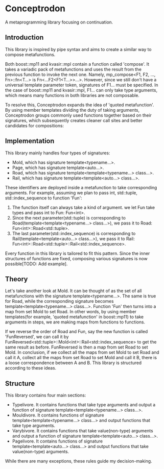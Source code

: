 # Conceptrodon
A metaprogramming library focusing on continuation.

## Introduction
This library is inspired by pipe syntax and aims to create a similar way to compose metafunctions.  

Both boost::mp11 and kvasir::mpl contain a function called 'compose'. It takes a variadic pack of metafunctions and uses the result from the previous function to invoke the next one.
Namely, mp_compose<F1, F2, …​, Fn>::fn<T…​> is Fn<…​F2<F1<T…​>>…​>. However, since we still don't have a universal template parameter token, signatures of F1... must be specified.
In the case of boost::mp11 and kvasir::mpl, F1... can only take type arguments, which means many functions in both libraries are not composable.  

To resolve this, Conceptrodon expands the idea of 'quoted metafunction'. By using member templates dividing the duty of taking arguments, Conceptrodon groups commonly used functions together based on their signatures, which subsequently creates cleaner call sites and better candidates for compositions:

## Implementation
This library mainly handles four types of signatures:
- Mold, which has signature template<typename...>.
- Page, which has signature template<auto...>.
- Road, which has signature template<template<typename...> class...>.
- Rail, which has signature template<template<auto...> class...>.

These identifiers are deployed inside a metafunction to take corresponding arguments. For example, assuming we plan to pass int, std::tuple, std::index_sequence to function 'Fun':
1. The function itself can always take a kind of argument. we let Fun take types and pass int to Fun: Fun\<int\>.
2. Since the next parameter(std::tuple) is corresponding to Road(template<template<typename...> class...>), we pass it to Road: Fun\<int\>::Road\<std::tuple\>.
3. The last parameter(std::index_sequence) is corresponding to Rail(template<template<auto...> class...>), we pass it to Rail: Fun\<int\>::Road\<std::tuple\>::Rail\<std::index_sequence\>.

Every function in this library is tailored to fit this pattern. Since the inner structures of functions are fixed, composing various signatures is now possible[TODO: Add example].

## Theory
Let's take another look at Mold. It can be thought of as the set of all metafunctions with the signature template<typename...>. The same is true for Road, while the corresponding signature becomes template<template<typename...> class...>. Function 'Fun' then turns into a map from set Mold to set Road. In other words, by using member templates(for example, 'quoted metafunction' in boost::mp11) to take arguments in steps, we are making maps from functions to functions.

If we reverse the order of Road and Fun, say the new function is called 'FunReversed', we can call it by FunReversed\<std::tuple\>::Mold\<int\>::Rail\<std::index_sequence\> to get the same result as before. FunReversed is then a map from set Road to set Mold. In conclusion, if we collect all the maps from set Mold to set Road and call it A, collect all the maps from set Road to set Mold and call it B, there is a loose correspondence between A and B. This library is structured according to these ideas.

## Structure
This library contains four main sections:
- Typelivore. It contains functions that take type arguments and output a function of signature template<template<typename...> class...>.
- Mouldivore. It contains functions of signature template<template<typename...> class...> and output functions that take type arguments.
- Varybivore. It contains functions that take value(non-type) arguments and output a function of signature template<template<auto...> class...>.
- Pagelivore. It contains functions of signature template<template<auto...> class...> and output functions that take value(non-type) arguments.

While there are many exceptions, these rules guide my decision-making.


